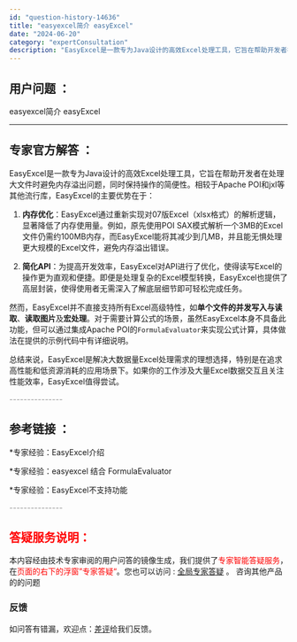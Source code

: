 ```yaml
---
id: "question-history-14636"
title: "easyexcel简介 easyExcel"
date: "2024-06-20"
category: "expertConsultation"
description: "EasyExcel是一款专为Java设计的高效Excel处理工具，它旨在帮助开发者在处理大文件时避免内存溢出问题，同时保持操作的简便性。相较于Apache POI和jxl等其他流行库，EasyExcel的主要优势在于：1. **内存优化**：EasyExcel通过重新实现对07版Excel（xlsx"
---
```


## 用户问题 ： 
 easyexcel简介 easyExcel 

---------------
## 专家官方解答 ：

EasyExcel是一款专为Java设计的高效Excel处理工具，它旨在帮助开发者在处理大文件时避免内存溢出问题，同时保持操作的简便性。相较于Apache POI和jxl等其他流行库，EasyExcel的主要优势在于：

1. **内存优化**：EasyExcel通过重新实现对07版Excel（xlsx格式）的解析逻辑，显著降低了内存使用量。例如，原先使用POI SAX模式解析一个3MB的Excel文件仍需约100MB内存，而EasyExcel能将其减少到几MB，并且能无惧处理更大规模的Excel文件，避免内存溢出错误。

2. **简化API**：为提高开发效率，EasyExcel对API进行了优化，使得读写Excel的操作更为直观和便捷。即便是处理复杂的Excel模型转换，EasyExcel也提供了高层封装，使得使用者无需深入了解底层细节即可轻松完成任务。

然而，EasyExcel并不直接支持所有Excel高级特性，如**单个文件的并发写入与读取**、**读取图片**及**宏处理**。对于需要计算公式的场景，虽然EasyExcel本身不具备此功能，但可以通过集成Apache POI的`FormulaEvaluator`来实现公式计算，具体做法在提供的示例代码中有详细说明。

总结来说，EasyExcel是解决大数据量Excel处理需求的理想选择，特别是在追求高性能和低资源消耗的应用场景下。如果你的工作涉及大量Excel数据交互且关注性能效率，EasyExcel值得尝试。


<font color="#949494">---------------</font> 


## 参考链接 ：

*专家经验：EasyExcel介绍 
 
 *专家经验：easyexcel 结合 FormulaEvaluator 
 
 *专家经验：EasyExcel不支持功能 


 <font color="#949494">---------------</font> 
 


## <font color="#FF0000">答疑服务说明：</font> 

本内容经由技术专家审阅的用户问答的镜像生成，我们提供了<font color="#FF0000">专家智能答疑服务</font>，在<font color="#FF0000">页面的右下的浮窗”专家答疑“</font>。您也可以访问 : [全局专家答疑](https://answer.opensource.alibaba.com/docs/intro) 。 咨询其他产品的的问题

### 反馈
如问答有错漏，欢迎点：[差评](https://ai.nacos.io/user/feedbackByEnhancerGradePOJOID?enhancerGradePOJOId=15758)给我们反馈。
